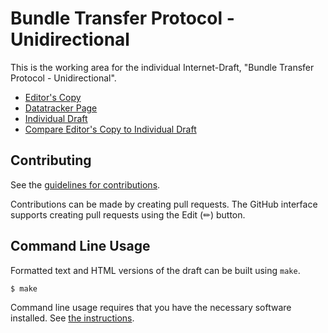 # Bundle Transfer Protocol - Unidirectional

This is the working area for the individual Internet-Draft, "Bundle Transfer Protocol - Unidirectional".

* [Editor's Copy](https://ricktaylor.github.io/btpu/#go.draft-taylor-btpu.html)
* [Datatracker Page](https://datatracker.ietf.org/doc/draft-taylor-btpu)
* [Individual Draft](https://datatracker.ietf.org/doc/html/draft-taylor-btpu)
* [Compare Editor's Copy to Individual Draft](https://ricktaylor.github.io/btpu/#go.draft-taylor-btpu.diff)


## Contributing

See the
[guidelines for contributions](https://github.com/ricktaylor/btpu/blob/main/CONTRIBUTING.md).

Contributions can be made by creating pull requests.
The GitHub interface supports creating pull requests using the Edit (✏) button.


## Command Line Usage

Formatted text and HTML versions of the draft can be built using `make`.

```sh
$ make
```

Command line usage requires that you have the necessary software installed.  See
[the instructions](https://github.com/martinthomson/i-d-template/blob/main/doc/SETUP.md).

